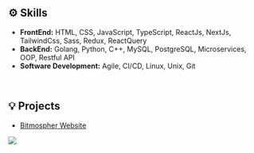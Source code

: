 <h2>⚙️ Skills</h2>
<ul>
  <li><b>FrontEnd:</b> HTML, CSS, JavaScript, TypeScript, ReactJs, NextJs, TailwindCss, Sass, Redux, ReactQuery</li>
  <li><b>BackEnd:</b> Golang, Python, C++, MySQL, PostgreSQL, Microservices, OOP, Restful API</li>
  <li><b>Software Development:</b> Agile, CI/CD, Linux, Unix, Git</li>
</ul>
<br />
<h2>💡 Projects</h2>
<ul>
  <li><a href="http://www.bitmospher.com">Bitmospher Website</a></li>
</ul>

<img src="https://adaickalavan.github.io/assets/images/gophercises_punching.jpg" />
